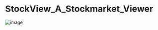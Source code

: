 # StockView_A_Stockmarket_Viewer
![image](https://github.com/user-attachments/assets/5023e2d3-b9a5-4b9f-a749-601d29b37c6e)




